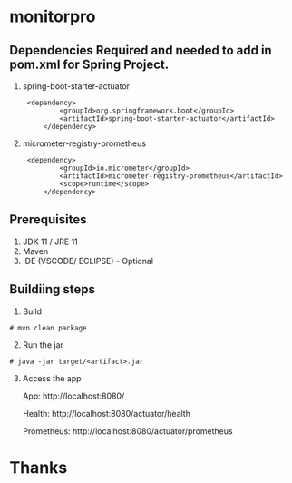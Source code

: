 # monitorpro

## Dependencies Required and needed to add in pom.xml for Spring Project.
1. spring-boot-starter-actuator
   ```
   	<dependency>
			<groupId>org.springframework.boot</groupId>
			<artifactId>spring-boot-starter-actuator</artifactId>
		</dependency>
   ```

2. micrometer-registry-prometheus
   ```
   	<dependency>
			<groupId>io.micrometer</groupId>
			<artifactId>micrometer-registry-prometheus</artifactId>
			<scope>runtime</scope>
		</dependency>
   ```

## Prerequisites
1. JDK 11 / JRE 11
2. Maven
3. IDE (VSCODE/ ECLIPSE) - Optional

## Buildiing steps

1. Build
```
# mvn clean package
```

2. Run the jar
```
# java -jar target/<artifact>.jar
```

3. Access the app

   App: http://localhost:8080/
   
   Health: http://localhost:8080/actuator/health
   
   Prometheus: http://localhost:8080/actuator/prometheus

# Thanks 

